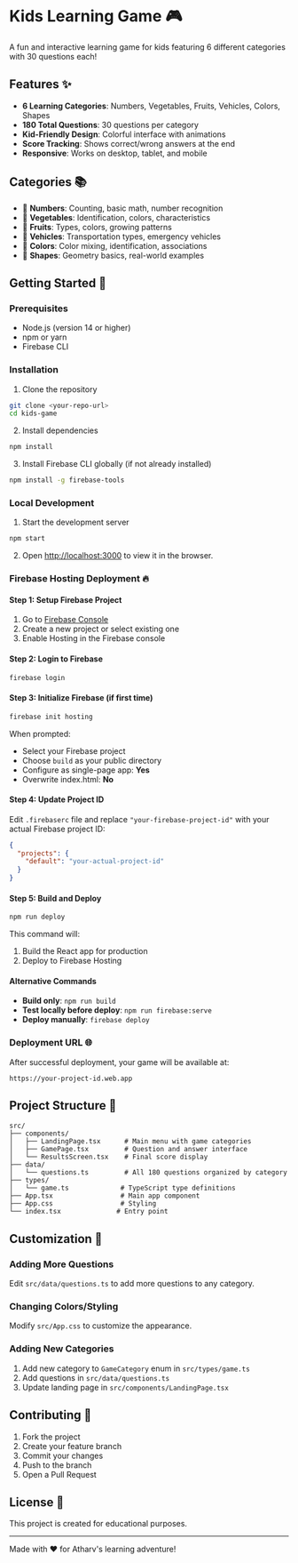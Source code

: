 # Kids Learning Game 🎮

A fun and interactive learning game for kids featuring 6 different categories with 30 questions each!

## Features ✨

- **6 Learning Categories**: Numbers, Vegetables, Fruits, Vehicles, Colors, Shapes
- **180 Total Questions**: 30 questions per category
- **Kid-Friendly Design**: Colorful interface with animations
- **Score Tracking**: Shows correct/wrong answers at the end
- **Responsive**: Works on desktop, tablet, and mobile

## Categories 📚

- 🔢 **Numbers**: Counting, basic math, number recognition
- 🥕 **Vegetables**: Identification, colors, characteristics
- 🍎 **Fruits**: Types, colors, growing patterns
- 🚗 **Vehicles**: Transportation types, emergency vehicles
- 🌈 **Colors**: Color mixing, identification, associations
- 🔺 **Shapes**: Geometry basics, real-world examples

## Getting Started 🚀

### Prerequisites
- Node.js (version 14 or higher)
- npm or yarn
- Firebase CLI

### Installation

1. Clone the repository
```bash
git clone <your-repo-url>
cd kids-game
```

2. Install dependencies
```bash
npm install
```

3. Install Firebase CLI globally (if not already installed)
```bash
npm install -g firebase-tools
```

### Local Development

1. Start the development server
```bash
npm start
```

2. Open [http://localhost:3000](http://localhost:3000) to view it in the browser.

### Firebase Hosting Deployment 🔥

#### Step 1: Setup Firebase Project

1. Go to [Firebase Console](https://console.firebase.google.com/)
2. Create a new project or select existing one
3. Enable Hosting in the Firebase console

#### Step 2: Login to Firebase

```bash
firebase login
```

#### Step 3: Initialize Firebase (if first time)

```bash
firebase init hosting
```

When prompted:
- Select your Firebase project
- Choose `build` as your public directory
- Configure as single-page app: **Yes**
- Overwrite index.html: **No**

#### Step 4: Update Project ID

Edit `.firebaserc` file and replace `"your-firebase-project-id"` with your actual Firebase project ID:

```json
{
  "projects": {
    "default": "your-actual-project-id"
  }
}
```

#### Step 5: Build and Deploy

```bash
npm run deploy
```

This command will:
1. Build the React app for production
2. Deploy to Firebase Hosting

#### Alternative Commands

- **Build only**: `npm run build`
- **Test locally before deploy**: `npm run firebase:serve`
- **Deploy manually**: `firebase deploy`

### Deployment URL 🌐

After successful deployment, your game will be available at:
```
https://your-project-id.web.app
```

## Project Structure 📁

```
src/
├── components/
│   ├── LandingPage.tsx      # Main menu with game categories
│   ├── GamePage.tsx         # Question and answer interface
│   └── ResultsScreen.tsx    # Final score display
├── data/
│   └── questions.ts         # All 180 questions organized by category
├── types/
│   └── game.ts             # TypeScript type definitions
├── App.tsx                 # Main app component
├── App.css                 # Styling
└── index.tsx              # Entry point
```

## Customization 🎨

### Adding More Questions
Edit `src/data/questions.ts` to add more questions to any category.

### Changing Colors/Styling
Modify `src/App.css` to customize the appearance.

### Adding New Categories
1. Add new category to `GameCategory` enum in `src/types/game.ts`
2. Add questions in `src/data/questions.ts`
3. Update landing page in `src/components/LandingPage.tsx`

## Contributing 🤝

1. Fork the project
2. Create your feature branch
3. Commit your changes
4. Push to the branch
5. Open a Pull Request

## License 📄

This project is created for educational purposes.

---

Made with ❤️ for Atharv's learning adventure!